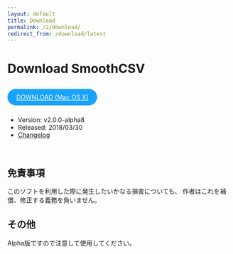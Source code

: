 ```yaml
---
layout: default
title: Download
permalink: /2/download/
redirect_from: /download/latest
---
```

 
Download SmoothCSV
====


<a href="https://github.com/kohii/smoothcsv/releases/download/v2.0.0-alpha8/SmoothCSV-2.0.0-alpha8.dmg"
    target="_blank"
    style="background: #18a3fa; color: #fff; border: 0; outline: none; border-radius: 20px; font-size: 14px; padding: 10px 20px; display: inline-block; margin: 10px 0;">
    DOWNLOAD (Mac OS X)
</a><br>

- Version: v2.0.0-alpha8
- Released: 2018/03/30
- <a href="https://github.com/kohii/smoothcsv/releases/tag/v2.0.0-alpha8" target="_blank">Changelog</a>

<br>


## 免責事項

このソフトを利用した際に発生したいかなる損害についても、 作者はこれを補償、修正する義務を負いません。

## その他

Alpha版ですので注意して使用してください。